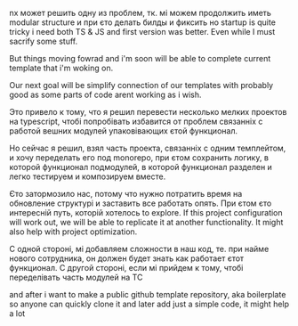 nx может решить одну из проблем, тк. мі можем продолжить иметь modular structure и при єто делать билды и фиксить но startup is quite tricky i need both TS & JS and first version was better. Even while I must sacrify some stuff.

But things moving fowrad and i'm soon will be able to complete current template that i'm woking on.

Our next goal will be simplify connection of our templates with probably good as some parts of code arent working as i wish.


Это привело к тому, что я решил перевести несколько мелких проектов на typescript, чтобі попробівать избавится от проблем связанніх с работой вешних модулей упаковівающих єтой функционал.

Но сейчас я решил, взял часть проекта, связанніх с одним темплейтом, и хочу переделать его под monorepo, при єтом сохранить логику, в которой функционал подмодулей, в которой функционал разделен и легко тестируем и композируем вместе.

Єто затормозило нас, потому что нужно потратить время на обновление структурі и заставить все работать опять. При єтом єто интересній путь, которій хотелось to explore.
If this project configuration will work out, we will be able to replicate it at another functionality. It might also help with project optimization.


С одной стороні, мі добавляем сложности в наш код, те. при найме нового сотрудника, он должен будет знать как работает єтот функционал.
С другой стороні, если мі прийдем к тому, чтобі переделівать часть модулей на ТС 

and after i want to make a public github template repository, aka boilerplate so anyone can quickly clone it and later add just a simple code, it might help a lot
